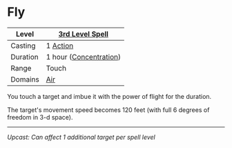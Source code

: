 # Fly

| Level    | [3rd Level Spell](3rd%20Level%20Spells.md)          |
| -------- | --------------------------------------------------- |
| Casting  | 1 [Action](../../../../Game%20Procedures/Core%20Procedures/Action.md) |
| Duration | 1 hour ([Concentration](../../../Spellcasting/Concentration.md)) |
| Range    | Touch                                               |
| Domains  | [Air](../../Spell%20Domains/Air.md)              |

You touch a target and imbue it with the power of flight for the duration.

The target's movement speed becomes 120 feet (with full 6 degrees of freedom in 3-d space).

---
*Upcast: Can affect 1 additional target per spell level*
